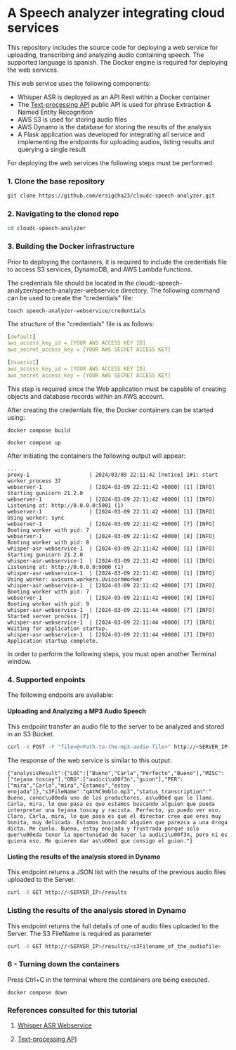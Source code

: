 # A Speech analyzer integrating cloud services

This repository includes the source code for deploying a web service for uploading, transcribing and analyzing audio containing speech. The supported language is spanish. The Docker engine is required for deploying the web services.

This web service uses the following components:
- Whisper ASR is deployed as an API Rest within a Docker container
- The [Text-processing API](http://text-processing.com/docs/index.html) public API is used for phrase Extraction & Named Entity Recognition
- AWS S3 is used for storing audio files
- AWS Dynamo is the database for storing the results of the analysis
- A Flask application was developed for integrating all service and implementing the endpoints for uploading audios, listing results and querying a single result

For deploying the web services the following steps must be performed:

### 1. Clone the base repository

```bash
git clone https://github.com/ersigcha23/cloudc-speech-analyzer.git
```

### 2. Navigating to the cloned repo

```bash
cd cloudc-speech-analyzer
```

### 3. Building the Docker infrastructure

Prior to deploying the containers, it is required to include the credentials file to access S3 services, DynamoDB, and AWS Lambda functions.

The credentials file should be located in the cloudc-speech-analyzer/speech-analyzer-webservice directory. The following command can be used to create the "credentials" file:

```
touch speech-analyzer-webservice/credentials
```

 The structure of the "credentials" file is as follows:

 ```yaml
[default]
aws_access_key_id = [YOUR AWS ACCESS KEY ID]
aws_secret_access_key = [YOUR AWS SECRET ACCESS KEY]

[Usuario1]
aws_access_key_id = [YOUR AWS ACCESS KEY ID]
aws_secret_access_key = [YOUR AWS SECRET ACCESS KEY]
```
 
This step is required since the Web application must be capable of creating objects and database records within an AWS account.

After creating the credentials file, the Docker containers can be started using:

```
docker compose build
```
```
docker compose up
```

After initiating the containers the following output will appear:

```console
...
proxy-1                   | 2024/03/09 22:11:42 [notice] 1#1: start worker process 37
webserver-1               | [2024-03-09 22:11:42 +0000] [1] [INFO] Starting gunicorn 21.2.0
webserver-1               | [2024-03-09 22:11:42 +0000] [1] [INFO] Listening at: http://0.0.0.0:5001 (1)
webserver-1               | [2024-03-09 22:11:42 +0000] [1] [INFO] Using worker: sync
webserver-1               | [2024-03-09 22:11:42 +0000] [7] [INFO] Booting worker with pid: 7
webserver-1               | [2024-03-09 22:11:42 +0000] [8] [INFO] Booting worker with pid: 8
whisper-asr-webservice-1  | [2024-03-09 22:11:42 +0000] [1] [INFO] Starting gunicorn 21.2.0
whisper-asr-webservice-1  | [2024-03-09 22:11:42 +0000] [1] [INFO] Listening at: http://0.0.0.0:9000 (1)
whisper-asr-webservice-1  | [2024-03-09 22:11:42 +0000] [1] [INFO] Using worker: uvicorn.workers.UvicornWorker
whisper-asr-webservice-1  | [2024-03-09 22:11:42 +0000] [7] [INFO] Booting worker with pid: 7
webserver-1               | [2024-03-09 22:11:42 +0000] [9] [INFO] Booting worker with pid: 9
whisper-asr-webservice-1  | [2024-03-09 22:11:44 +0000] [7] [INFO] Started server process [7]
whisper-asr-webservice-1  | [2024-03-09 22:11:44 +0000] [7] [INFO] Waiting for application startup.
whisper-asr-webservice-1  | [2024-03-09 22:11:44 +0000] [7] [INFO] Application startup complete.
```
In order to perform the following steps, you must open another Terminal window.

### 4. Supported enpoints

The following endpoits are available:

#### Uploading and Analyzing a MP3 Audio Speech

This endpoint transfer an audio file to the server to be analyzed and stored in an S3 Bucket.  

```bash
curl -X POST -F "file=@<Path-to-the-mp3-audio-file>" http://<SERVER_IP>/uploadFile
```

The response of the web service is similar to this output:

```console
{"analysisResult":{"LOC":["Bueno","Carla","Perfecto","Bueno"],"MISC":["tejana toscay"],"ORG":["audici\u00f3n","guion"],"PER":["mira","Carla","mira","Estamos","estoy enojada"]},"s3FileName":"qAtNC9mblo.mp3","status_transcription":" Bueno, conoc\u00eda uno de los productores, as\u00ed que le llamo. Carla, mira, lo que pasa es que estamos buscando alguien que pueda interpretar una tejana toscay y racista. Perfecto, yo puedo ver eso. Claro, Carla, mira, lo que pasa es que el director cree que eres muy bonita, muy delicada. Estamos buscando alguien que parezca a una droga dicta. Me cuelo. Bueno, estoy enojada y frustrada porque solo quer\u00eda tener la oportunidad de hacer la audici\u00f3n, pero ni es quiera eso. Me quieren dar as\u00ed que consigo el guion."}
```

#### Listing the results of the analysis stored in Dynamo

This endpoint returns a JSON list with the results of the previous audio files uploaded to the Server.

```bash
curl -X GET http://<SERVER_IP>/results
```

### Listing the results of the analysis stored in Dynamo

This endpoint returns the full details of one of audio files uploaded to the Server. The S3 FileName is required as parameter

```bash
curl -X GET http://<SERVER_IP>/results/<s3Filename_of_the_audiofile>
```

### 6 - Turning down the containers

Press Ctrl+C in the terminal where the containers are being executed.

```console
docker compose down
```

### References consulted for this tutorial

1. [Whisper ASR Webservice](https://github.com/ahmetoner/whisper-asr-webservice)

2. [Text-processing API](http://text-processing.com/docs/index.html)


